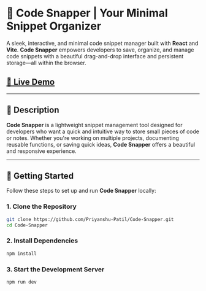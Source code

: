 # 📸 Code Snapper | Your Minimal Snippet Organizer

A sleek, interactive, and minimal code snippet manager built with **React** and **Vite**. **Code Snapper** empowers developers to save, organize, and manage code snippets with a beautiful drag-and-drop interface and persistent storage—all within the browser.

## [🔗 Live Demo](https://codesnapper.netlify.app/)

---

## 📝 Description

**Code Snapper** is a lightweight snippet management tool designed for developers who want a quick and intuitive way to store small pieces of code or notes. Whether you're working on multiple projects, documenting reusable functions, or saving quick ideas, **Code Snapper** offers a beautiful and responsive experience.

---

## 🚀 Getting Started

Follow these steps to set up and run **Code Snapper** locally:

### 1. **Clone the Repository**

```bash
git clone https://github.com/Priyanshu-Patil/Code-Snapper.git
cd Code-Snapper
```

### 2. Install Dependencies

```bash
npm install
```

### 3. Start the Development Server
```bash
npm run dev
```
